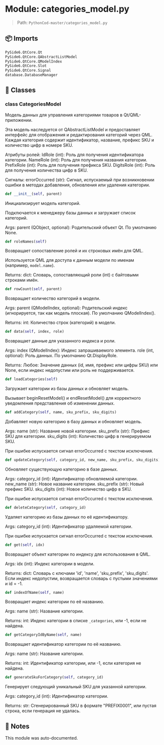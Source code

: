 # Module: categories_model.py

> Path: `PythonCod-master/categories_model.py`

## 📦 Imports
```python
PySide6.QtCore.Qt
PySide6.QtCore.QAbstractListModel
PySide6.QtCore.QModelIndex
PySide6.QtCore.Slot
PySide6.QtCore.Signal
database.DatabaseManager
```

## 🧩 Classes

### class CategoriesModel

Модель данных для управления категориями товаров в Qt/QML-приложении.

Эта модель наследуется от QAbstractListModel и предоставляет интерфейс
для отображения и редактирования категорий через QML. Каждая категория
содержит идентификатор, название, префикс SKU и количество цифр в номере SKU.

Атрибуты ролей:
    IdRole (int): Роль для получения идентификатора категории.
    NameRole (int): Роль для получения названия категории.
    PrefixRole (int): Роль для получения префикса SKU.
    DigitsRole (int): Роль для получения количества цифр в SKU.

Сигналы:
    errorOccurred (str): Сигнал, испускаемый при возникновении ошибки
        в методах добавления, обновления или удаления категории.

```python
def __init__(self, parent)
```
Инициализирует модель категорий.

Подключается к менеджеру базы данных и загружает список категорий.

Args:
    parent (QObject, optional): Родительский объект Qt. По умолчанию None.

```python
def roleNames(self)
```
Возвращает сопоставление ролей и их строковых имён для QML.

Используется QML для доступа к данным модели по именам (например, `model.name`).

Returns:
    dict: Словарь, сопоставляющий роли (int) с байтовыми строками имён.

```python
def rowCount(self, parent)
```
Возвращает количество категорий в модели.

Args:
    parent (QModelIndex, optional): Родительский индекс (игнорируется,
        так как модель плоская). По умолчанию QModelIndex().

Returns:
    int: Количество строк (категорий) в модели.

```python
def data(self, index, role)
```
Возвращает данные для указанного индекса и роли.

Args:
    index (QModelIndex): Индекс запрашиваемого элемента.
    role (int, optional): Роль данных. По умолчанию Qt.DisplayRole.

Returns:
    Любое: Значение данных (id, имя, префикс или цифры SKU) или None,
    если индекс недопустим или роль не поддерживается.

```python
def loadCategories(self)
```
Загружает категории из базы данных и обновляет модель.

Вызывает beginResetModel() и endResetModel() для корректного
уведомления представления об изменении данных.

```python
def addCategory(self, name, sku_prefix, sku_digits)
```
Добавляет новую категорию в базу данных и обновляет модель.

Args:
    name (str): Название новой категории.
    sku_prefix (str): Префикс SKU для категории.
    sku_digits (int): Количество цифр в генерируемом SKU.

При ошибке испускается сигнал errorOccurred с текстом исключения.

```python
def updateCategory(self, category_id, new_name, sku_prefix, sku_digits)
```
Обновляет существующую категорию в базе данных.

Args:
    category_id (int): Идентификатор обновляемой категории.
    new_name (str): Новое название категории.
    sku_prefix (str): Новый префикс SKU.
    sku_digits (int): Новое количество цифр в SKU.

При ошибке испускается сигнал errorOccurred с текстом исключения.

```python
def deleteCategory(self, category_id)
```
Удаляет категорию из базы данных по её идентификатору.

Args:
    category_id (int): Идентификатор удаляемой категории.

При ошибке испускается сигнал errorOccurred с текстом исключения.

```python
def get(self, idx)
```
Возвращает объект категории по индексу для использования в QML.

Args:
    idx (int): Индекс категории в модели.

Returns:
    dict: Словарь с ключами 'id', 'name', 'sku_prefix', 'sku_digits'.
          Если индекс недопустим, возвращается словарь с пустыми значениями
          и id = -1.

```python
def indexOfName(self, name)
```
Возвращает индекс категории по её названию.

Args:
    name (str): Название категории.

Returns:
    int: Индекс категории в списке `_categories`, или -1, если не найдена.

```python
def getCategoryIdByName(self, name)
```
Возвращает идентификатор категории по её названию.

Args:
    name (str): Название категории.

Returns:
    int: Идентификатор категории, или -1, если категория не найдена.

```python
def generateSkuForCategory(self, category_id)
```
Генерирует следующий уникальный SKU для указанной категории.

Args:
    category_id (int): Идентификатор категории.

Returns:
    str: Сгенерированный SKU в формате "PREFIX0001", или пустая строка,
         если генерация не удалась.

## 📝 Notes
This module was auto-documented.
